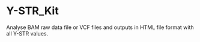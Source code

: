 # Y-STR_Kit
Analyse BAM raw data file or VCF files and outputs in HTML file format with all Y-STR values.
